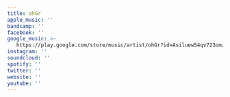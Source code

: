 ```yaml
---
title: ohGr
apple_music: ''
bandcamp: ''
facebook: ''
google_music: >-
   https://play.google.com/store/music/artist/ohGr?id=Asiluew54qv723omzqzz75dwysy
instagram: ''
soundcloud: ''
spotify: ''
twitter: ''
website: ''
youtube: ''
---
```

